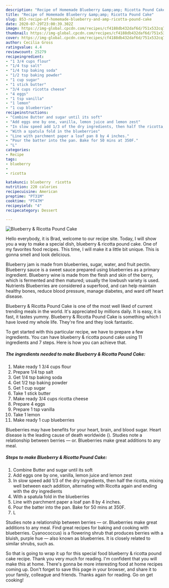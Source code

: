 ```yaml
---
description: "Recipe of Homemade Blueberry &amp;amp; Ricotta Pound Cake"
title: "Recipe of Homemade Blueberry &amp;amp; Ricotta Pound Cake"
slug: 853-recipe-of-homemade-blueberry-and-amp-ricotta-pound-cake
date: 2020-07-29T23:00:39.302Z
image: https://img-global.cpcdn.com/recipes/cf4188db432daf6d/751x532cq70/blueberry-ricotta-pound-cake-recipe-main-photo.jpg
thumbnail: https://img-global.cpcdn.com/recipes/cf4188db432daf6d/751x532cq70/blueberry-ricotta-pound-cake-recipe-main-photo.jpg
cover: https://img-global.cpcdn.com/recipes/cf4188db432daf6d/751x532cq70/blueberry-ricotta-pound-cake-recipe-main-photo.jpg
author: Cecilia Gross
ratingvalue: 4.4
reviewcount: 25279
recipeingredient:
- "1 3/4 cups flour"
- "1/4 tsp salt"
- "1/4 tsp baking soda"
- "1/2 tsp baking powder"
- "1 cup sugar"
- "1 stick butter"
- "3/4 cups ricotta cheese"
- "4 eggs"
- "1 tsp vanilla"
- "1 lemon"
- "1 cup blueberries"
recipeinstructions:
- "Combine Butter and sugar until its soft"
- "Add eggs one by one, vanilla, lemon juice and lemon zest"
- "In slow speed add 1/3 of the dry ingredients, then half the ricotta, mixing well between each addition, alternating with Ricotta again and ending with the dry ingredients"
- "With a spatula fold in the blueberries"
- "Line with parchment paper a loaf pan 8 by 4 inches."
- "Pour the batter into the pan. Bake for 50 mins at 350F."
- "L"
categories:
- Recipe
tags:
- blueberry
- 
- ricotta

katakunci: blueberry  ricotta 
nutrition: 220 calories
recipecuisine: American
preptime: "PT31M"
cooktime: "PT47M"
recipeyield: "4"
recipecategory: Dessert

---
```



![Blueberry &amp; Ricotta Pound Cake](https://img-global.cpcdn.com/recipes/cf4188db432daf6d/751x532cq70/blueberry-ricotta-pound-cake-recipe-main-photo.jpg)

Hello everybody, it is Brad, welcome to our recipe site. Today, I will show you a way to make a special dish, blueberry &amp; ricotta pound cake. One of my favorites food recipes. This time, I will make it a little bit unique. This is gonna smell and look delicious.

Blueberry jam is made from blueberries, sugar, water, and fruit pectin. Blueberry sauce is a sweet sauce prepared using blueberries as a primary ingredient. Blueberry wine is made from the flesh and skin of the berry, which is fermented and then matured; usually the lowbush variety is used. Nutrients Blueberries are considered a superfood, and can help maintain healthy bones, reduce blood pressure, manage diabetes, and ward off heart disease.

Blueberry &amp; Ricotta Pound Cake is one of the most well liked of current trending meals in the world. It's appreciated by millions daily. It is easy, it is fast, it tastes yummy. Blueberry &amp; Ricotta Pound Cake is something which I have loved my whole life. They're fine and they look fantastic.


To get started with this particular recipe, we have to prepare a few ingredients. You can have blueberry &amp; ricotta pound cake using 11 ingredients and 7 steps. Here is how you can achieve that.

<!--inarticleads1-->

##### The ingredients needed to make Blueberry &amp; Ricotta Pound Cake:

1. Make ready 1 3/4 cups flour
1. Prepare 1/4 tsp salt
1. Get 1/4 tsp baking soda
1. Get 1/2 tsp baking powder
1. Get 1 cup sugar
1. Take 1 stick butter
1. Make ready 3/4 cups ricotta cheese
1. Prepare 4 eggs
1. Prepare 1 tsp vanilla
1. Take 1 lemon
1. Make ready 1 cup blueberries


Blueberries may have benefits for your heart, brain, and blood sugar. Heart disease is the leading cause of death worldwide (). Studies note a relationship between berries — or. Blueberries make great additions to any meal. 

<!--inarticleads2-->

##### Steps to make Blueberry &amp; Ricotta Pound Cake:

1. Combine Butter and sugar until its soft
1. Add eggs one by one, vanilla, lemon juice and lemon zest
1. In slow speed add 1/3 of the dry ingredients, then half the ricotta, mixing well between each addition, alternating with Ricotta again and ending with the dry ingredients
1. With a spatula fold in the blueberries
1. Line with parchment paper a loaf pan 8 by 4 inches.
1. Pour the batter into the pan. Bake for 50 mins at 350F.
1. L


Studies note a relationship between berries — or. Blueberries make great additions to any meal. Find great recipes for baking and cooking with blueberries. Cyanococcus) is a flowering shrub that produces berries with a bluish, purple hue — also known as blueberries. It is closely related to similar shrubs, such as. 

So that is going to wrap it up for this special food blueberry &amp; ricotta pound cake recipe. Thank you very much for reading. I'm confident that you will make this at home. There's gonna be more interesting food at home recipes coming up. Don't forget to save this page in your browser, and share it to your family, colleague and friends. Thanks again for reading. Go on get cooking!
